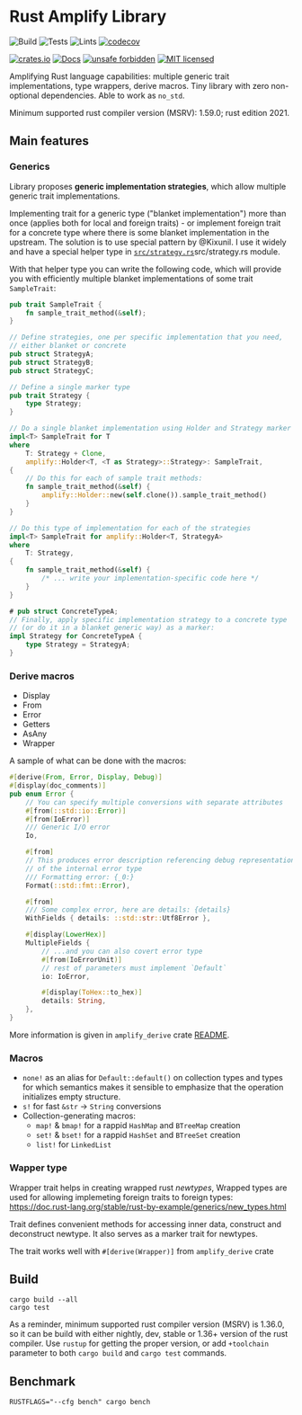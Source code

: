 # Rust Amplify Library

![Build](https://github.com/LNP-BP/rust-amplify/workflows/Build/badge.svg)
![Tests](https://github.com/LNP-BP/rust-amplify/workflows/Tests/badge.svg)
![Lints](https://github.com/LNP-BP/rust-amplify/workflows/Lints/badge.svg)
[![codecov](https://codecov.io/gh/LNP-BP/rust-amplify/branch/master/graph/badge.svg)](https://codecov.io/gh/LNP-BP/rust-amplify)

[![crates.io](https://img.shields.io/crates/v/amplify)](https://crates.io/crates/amplify)
[![Docs](https://docs.rs/amplify/badge.svg)](https://docs.rs/amplify)
[![unsafe forbidden](https://img.shields.io/badge/unsafe-forbidden-success.svg)](https://github.com/rust-secure-code/safety-dance/)
[![MIT licensed](https://img.shields.io/badge/license-MIT-blue.svg)](./LICENSE)

Amplifying Rust language capabilities: multiple generic trait implementations, 
type wrappers, derive macros. Tiny library with zero non-optional dependencies.
Able to work as `no_std`.

Minimum supported rust compiler version (MSRV): 1.59.0; rust edition 2021.

## Main features

### Generics

Library proposes **generic implementation strategies**, which allow multiple
generic trait implementations.

Implementing trait for a generic type ("blanket implementation") more than once 
(applies both for local and foreign traits) - or implement foreign trait for a 
concrete type where there is some blanket implementation in the upstream. The 
solution is to use special pattern by @Kixunil. I use it widely and have a 
special helper type in [`src/strategy.rs`]()src/strategy.rs module.

With that helper type you can write the following code, which will provide you
with efficiently multiple blanket implementations of some trait `SampleTrait`:

```rust
pub trait SampleTrait {
    fn sample_trait_method(&self);
}

// Define strategies, one per specific implementation that you need,
// either blanket or concrete
pub struct StrategyA;
pub struct StrategyB;
pub struct StrategyC;

// Define a single marker type
pub trait Strategy {
    type Strategy;
}

// Do a single blanket implementation using Holder and Strategy marker trait
impl<T> SampleTrait for T
where
    T: Strategy + Clone,
    amplify::Holder<T, <T as Strategy>::Strategy>: SampleTrait,
{
    // Do this for each of sample trait methods:
    fn sample_trait_method(&self) {
        amplify::Holder::new(self.clone()).sample_trait_method()
    }
}

// Do this type of implementation for each of the strategies
impl<T> SampleTrait for amplify::Holder<T, StrategyA>
where
    T: Strategy,
{
    fn sample_trait_method(&self) {
        /* ... write your implementation-specific code here */
    }
}

# pub struct ConcreteTypeA;
// Finally, apply specific implementation strategy to a concrete type
// (or do it in a blanket generic way) as a marker:
impl Strategy for ConcreteTypeA {
    type Strategy = StrategyA;
}
```

### Derive macros

- Display
- From
- Error
- Getters
- AsAny
- Wrapper

A sample of what can be done with the macros:
```rust
#[derive(From, Error, Display, Debug)]
#[display(doc_comments)]
pub enum Error {
    // You can specify multiple conversions with separate attributes
    #[from(::std::io::Error)]
    #[from(IoError)]
    /// Generic I/O error
    Io,

    #[from]
    // This produces error description referencing debug representation
    // of the internal error type
    /// Formatting error: {_0:}
    Format(::std::fmt::Error),

    #[from]
    /// Some complex error, here are details: {details}
    WithFields { details: ::std::str::Utf8Error },

    #[display(LowerHex)]
    MultipleFields {
        // ...and you can also covert error type
        #[from(IoErrorUnit)]
        // rest of parameters must implement `Default`
        io: IoError,

        #[display(ToHex::to_hex)]
        details: String,
    },
}
```

More information is given in `amplify_derive` crate [README](derive/README.md).

### Macros

- `none!` as an alias for `Default::default()` on collection types and types
  for which semantics makes it sensible to emphasize that the operation 
  initializes empty structure.
- `s!` for fast `&str` -> `String` conversions
- Collection-generating macros:
  - `map!` & `bmap!` for a rappid `HashMap` and `BTreeMap` creation
  - `set!` & `bset!` for a rappid `HashSet` and `BTreeSet` creation
  - `list!` for `LinkedList`

### Wapper type

Wrapper trait helps in creating wrapped rust *newtypes*, Wrapped types are used 
for allowing implemeting foreign traits to foreign types:
<https://doc.rust-lang.org/stable/rust-by-example/generics/new_types.html>

Trait defines convenient methods for accessing inner data, construct
and deconstruct newtype. It also serves as a marker trait for newtypes.

The trait works well with `#[derive(Wrapper)]` from `amplify_derive` crate


## Build

```shell script
cargo build --all
cargo test
```

As a reminder, minimum supported rust compiler version (MSRV) is 1.36.0, so it
can be build with either nightly, dev, stable or 1.36+ version of the rust 
compiler. Use `rustup` for getting the proper version, or add `+toolchain`
parameter to both `cargo build` and `cargo test` commands.

## Benchmark

```shell
RUSTFLAGS="--cfg bench" cargo bench
```
